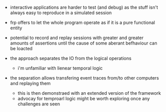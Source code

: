 
- interactive applications are harder to test (and debug) as the stuff isn't always easy to reproduce in a simulated session
- frp offers to let the whole program operate as if it is a pure functional entity
- potential to record and replay sessions with greater and greater amounts of assertions until the cause of some aberant befhaviour can be loacted


- the approach separates the IO from the logical operations
	- i'm unfamiliar with lienear temporal logic
- the separation allows transfering event traces from/to other computers and replaying them
	- this is then demonstraed with an extended version of the framework
	- advocay for temproarl logic might be worth exploring once any challenges are seen










